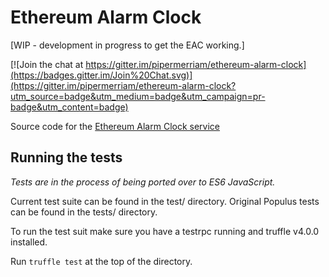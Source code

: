 # Ethereum Alarm Clock

[WIP - development in progress to get the EAC working.]

[![Join the chat at https://gitter.im/pipermerriam/ethereum-alarm-clock](https://badges.gitter.im/Join%20Chat.svg)](https://gitter.im/pipermerriam/ethereum-alarm-clock?utm_source=badge&utm_medium=badge&utm_campaign=pr-badge&utm_content=badge)

Source code for the [Ethereum Alarm Clock service](http://www.ethereum-alarm-clock.com/)


## Running the tests

_Tests are in the process of being ported over to ES6 JavaScript._

Current test suite can be found in the test/ directory. Original Populus tests can be found in the tests/ directory.

To run the test suit make sure you have a testrpc running and truffle v4.0.0 installed.

Run `truffle test` at the top of the directory.
